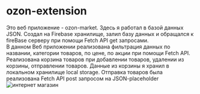# ozon-extension
Это веб приложение - ozon-market. Здесь я работал в базой данных JSON. Создал на Firebase хранилище, залил базу данных и обращался к fireBase серверу при помощи Fetch API get запросами.  
В данном Веб приложении реализована фильтрация данных по названии, категории товаров, по цене, по акции при помощи Fetch API. 
Реализована корзина товаров при добавлении товаров, удалении из корзины, отправлении товаров. Данные из корзины я хранил в локальном хранилище local storage. 
Отправка товаров была реализована Fetch API post запросом на JSON-placeholder 
![интернет магазин]()
